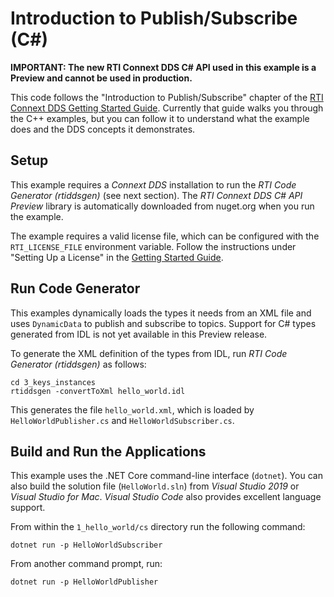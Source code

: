 # Introduction to Publish/Subscribe (C#)

**IMPORTANT: The new RTI Connext DDS C# API used in this example is a Preview
and cannot be used in production.**

This code follows the "Introduction to Publish/Subscribe" chapter of the
[RTI Connext DDS Getting Started Guide](https://community.rti.com/static/documentation/connext-dds/6.0.1/doc/manuals/connext_dds/getting_started/index.html).
Currently that guide walks you through the C++ examples, but you can follow it to
understand what the example does and the DDS concepts it demonstrates.

## Setup
This example requires a *Connext DDS* installation to run the *RTI Code Generator (rtiddsgen)* (see next section). The *RTI Connext DDS C# API Preview* library is
automatically downloaded from nuget.org when you run the example.

The example requires a valid license file, which can be configured with
the `RTI_LICENSE_FILE` environment variable. Follow the instructions under
"Setting Up a License" in the [Getting Started Guide](https://community.rti.com/static/documentation/connext-dds/6.0.1/doc/manuals/connext_dds/getting_started/index.html).

## Run Code Generator
This examples dynamically loads the types it needs from an XML file and uses
`DynamicData` to publish and subscribe to topics. Support for C# types generated
from IDL is not yet available in this Preview release.

To generate the XML definition of the types from IDL, run
*RTI Code Generator (rtiddsgen)* as follows:

```
cd 3_keys_instances
rtiddsgen -convertToXml hello_world.idl
```

This generates the file `hello_world.xml`, which is loaded by `HelloWorldPublisher.cs`
and `HelloWorldSubscriber.cs`.

## Build and Run the Applications

This example uses the .NET Core command-line interface (`dotnet`). You can also
build the solution file (`HelloWorld.sln`) from *Visual Studio 2019* or
*Visual Studio for Mac*. *Visual Studio Code* also provides excellent language
support.

From within the `1_hello_world/cs` directory run the following command:

```
dotnet run -p HelloWorldSubscriber
```

From another command prompt, run:

```
dotnet run -p HelloWorldPublisher
```
